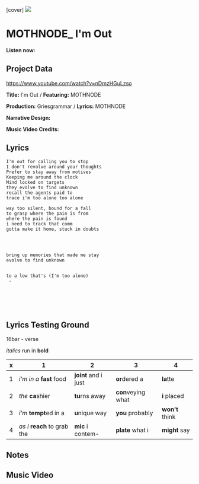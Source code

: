 [cover] ![](57175019_319474918741616_8502199518755923887_n.jpg)

# MOTHNODE_ I'm Out

**Listen now:** 

## Project Data

https://www.youtube.com/watch?v=nDmzHGuLzso


**Title:** I'm Out  / **Featuring:** MOTHNODE

**Production:** Griesgrammar / **Lyrics:** MOTHNODE

**Narrative Design:**

**Music Video Credits:**

## Lyrics

```
I'm out for calling you to stop
I don't revolve around your thoughts
Prefer to stay away from motives
Keeping me around the clock
Mind locked on targets 
they evolve to find unknown
recall the agents paid to
trace i'm too alone too alone

way too silent, bound for a fall
to grasp where the pain is from
where the pain is found
i need to track that comm
gotta make it home, stuck in doubts




bring up memories that made me stay
evolve to find unknown


to a low that's (I'm too alone)
 - 






```

## Lyrics Testing Ground

16bar - verse

*italics* run in
**bold**

| x | 1 | 2 | 3 | 4 |
|---|---|---|---|---|
| 1 | *i'm in a* **fast** food | **joint** and i just  | **or**dered a  | **la**tte  |
| 2 | *the* **ca**shier | **tu**rns away  |  **con**veying what |  **i** placed |
| 3 | *i'm* **tempt**ed in a | **u**nique way  |  **you** probably |  **won't** think |
| 4 | *as i* **reach** to grab the |  **mic** i contem-  | **plate** what i | **might** say |

## Notes

## Music Video
